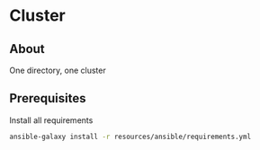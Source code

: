 # Cluster

## About

One directory, one cluster

## Prerequisites

Install all requirements
```bash
ansible-galaxy install -r resources/ansible/requirements.yml
```


